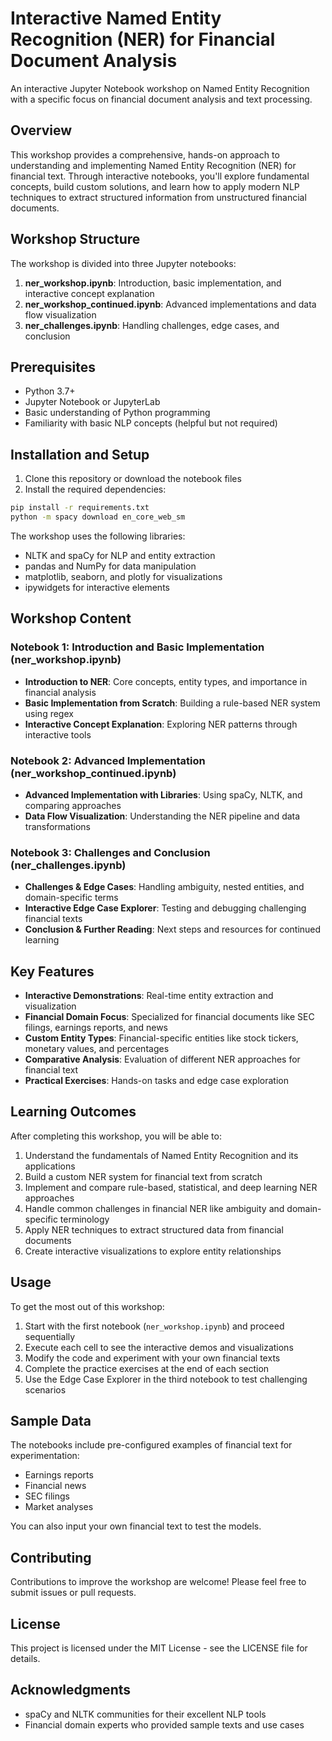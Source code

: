 # Interactive Named Entity Recognition (NER) for Financial Document Analysis

An interactive Jupyter Notebook workshop on Named Entity Recognition with a specific focus on financial document analysis and text processing.

## Overview

This workshop provides a comprehensive, hands-on approach to understanding and implementing Named Entity Recognition (NER) for financial text. Through interactive notebooks, you'll explore fundamental concepts, build custom solutions, and learn how to apply modern NLP techniques to extract structured information from unstructured financial documents.

## Workshop Structure

The workshop is divided into three Jupyter notebooks:

1. **ner_workshop.ipynb**: Introduction, basic implementation, and interactive concept explanation
2. **ner_workshop_continued.ipynb**: Advanced implementations and data flow visualization
3. **ner_challenges.ipynb**: Handling challenges, edge cases, and conclusion

## Prerequisites

- Python 3.7+
- Jupyter Notebook or JupyterLab
- Basic understanding of Python programming
- Familiarity with basic NLP concepts (helpful but not required)

## Installation and Setup

1. Clone this repository or download the notebook files
2. Install the required dependencies:

```bash
pip install -r requirements.txt
python -m spacy download en_core_web_sm
```

The workshop uses the following libraries:
- NLTK and spaCy for NLP and entity extraction
- pandas and NumPy for data manipulation
- matplotlib, seaborn, and plotly for visualizations
- ipywidgets for interactive elements

## Workshop Content

### Notebook 1: Introduction and Basic Implementation (ner_workshop.ipynb)

- **Introduction to NER**: Core concepts, entity types, and importance in financial analysis
- **Basic Implementation from Scratch**: Building a rule-based NER system using regex
- **Interactive Concept Explanation**: Exploring NER patterns through interactive tools

### Notebook 2: Advanced Implementation (ner_workshop_continued.ipynb)

- **Advanced Implementation with Libraries**: Using spaCy, NLTK, and comparing approaches
- **Data Flow Visualization**: Understanding the NER pipeline and data transformations

### Notebook 3: Challenges and Conclusion (ner_challenges.ipynb)

- **Challenges & Edge Cases**: Handling ambiguity, nested entities, and domain-specific terms
- **Interactive Edge Case Explorer**: Testing and debugging challenging financial texts
- **Conclusion & Further Reading**: Next steps and resources for continued learning

## Key Features

- **Interactive Demonstrations**: Real-time entity extraction and visualization
- **Financial Domain Focus**: Specialized for financial documents like SEC filings, earnings reports, and news
- **Custom Entity Types**: Financial-specific entities like stock tickers, monetary values, and percentages
- **Comparative Analysis**: Evaluation of different NER approaches for financial text
- **Practical Exercises**: Hands-on tasks and edge case exploration

## Learning Outcomes

After completing this workshop, you will be able to:

1. Understand the fundamentals of Named Entity Recognition and its applications
2. Build a custom NER system for financial text from scratch
3. Implement and compare rule-based, statistical, and deep learning NER approaches
4. Handle common challenges in financial NER like ambiguity and domain-specific terminology
5. Apply NER techniques to extract structured data from financial documents
6. Create interactive visualizations to explore entity relationships

## Usage

To get the most out of this workshop:

1. Start with the first notebook (`ner_workshop.ipynb`) and proceed sequentially
2. Execute each cell to see the interactive demos and visualizations
3. Modify the code and experiment with your own financial texts
4. Complete the practice exercises at the end of each section
5. Use the Edge Case Explorer in the third notebook to test challenging scenarios

## Sample Data

The notebooks include pre-configured examples of financial text for experimentation:
- Earnings reports
- Financial news
- SEC filings
- Market analyses

You can also input your own financial text to test the models.

## Contributing

Contributions to improve the workshop are welcome! Please feel free to submit issues or pull requests.

## License

This project is licensed under the MIT License - see the LICENSE file for details.

## Acknowledgments

- spaCy and NLTK communities for their excellent NLP tools
- Financial domain experts who provided sample texts and use cases 